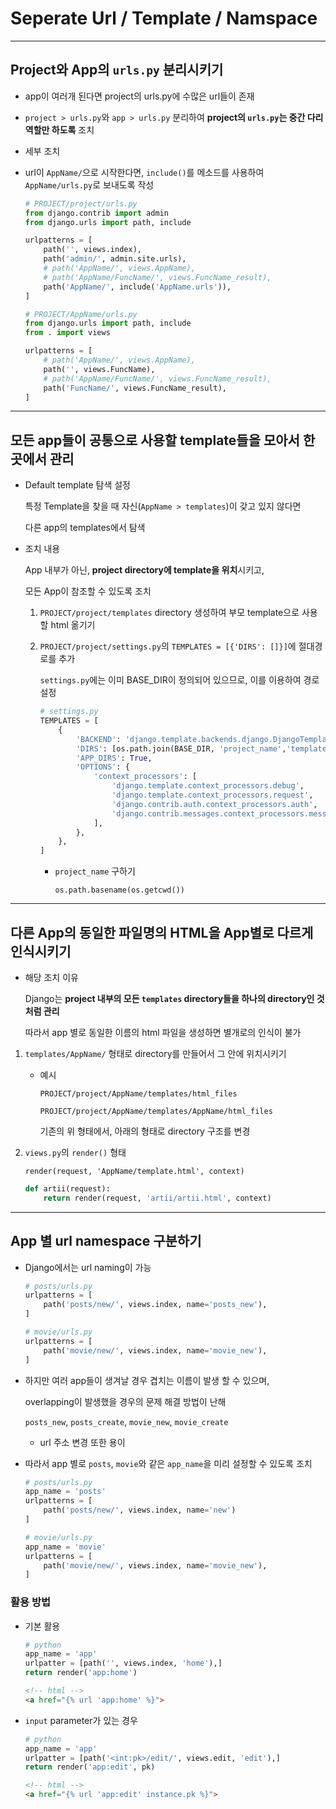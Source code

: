 # Seperate Url / Template / Namspace

---

## Project와 App의 **`urls.py` 분리**시키기

- app이 여러개 된다면 project의 urls.py에 수많은 url들이 존재
- `project > urls.py`와 `app > urls.py` 분리하여 **project의 `urls.py`는 중간 다리 역할만 하도록** 조치
- 세부 조치
- url이 `AppName/`으로 시작한다면, `include()`를 메소드를 사용하여 `AppName/urls.py`로 보내도록 작성

    ```python
    # PROJECT/project/urls.py
    from django.contrib import admin
    from django.urls import path, include

    urlpatterns = [
        path('', views.index),
        path('admin/', admin.site.urls),
        # path('AppName/', views.AppName),
        # path('AppName/FuncName/', views.FuncName_result),
        path('AppName/', include('AppName.urls')),
    ]
    ```

    ```python
    # PROJECT/AppName/urls.py
    from django.urls import path, include
    from . import views

    urlpatterns = [
        # path('AppName/', views.AppName),
        path('', views.FuncName),
        # path('AppName/FuncName/', views.FuncName_result),
        path('FuncName/', views.FuncName_result),
    ]
    ```

---

## 모든 app들이 **공통으로 사용할 template들을 모아서 한곳에서 관리**

- Default template 탐색 설정

  특정 Template을 찾을 때 자신(`AppName > templates`)이 갖고 있지 않다면

  다른 app의 templates에서 탐색

- 조치 내용

  App 내부가 아닌, **project directory에 template을 위치**시키고,

  모든 App이 참조할 수 있도록 조치

    1. `PROJECT/project/templates` directory 생성하여 부모 template으로 사용할 html 옮기기

    2. `PROJECT/project/settings.py`의 `TEMPLATES = [{'DIRS': []}]`에 절대경로를 추가

       `settings.py`에는 이미 BASE_DIR이 정의되어 있으므로, 이를 이용하여 경로 설정

       ```python
       # settings.py
       TEMPLATES = [
           {
               'BACKEND': 'django.template.backends.django.DjangoTemplates',
               'DIRS': [os.path.join(BASE_DIR, 'project_name','templates')],
               'APP_DIRS': True,
               'OPTIONS': {
                   'context_processors': [
                       'django.template.context_processors.debug',
                       'django.template.context_processors.request',
                       'django.contrib.auth.context_processors.auth',
                       'django.contrib.messages.context_processors.messages',
                   ],
               },
           },
       ]
       ```
       
       - `project_name` 구하기
       
         `os.path.basename(os.getcwd())`

---

## 다른 App의 동일한 파일명의 HTML을 App별로 다르게 인식시키기

- 해당 조치 이유

  Django는 **project 내부의 모든 `templates` directory들을 하나의 directory인 것 처럼 관리**

  따라서 app 별로 동일한 이름의 html 파일을 생성하면 별개로의 인식이 불가

1. `templates/AppName/` 형태로 directory를 만들어서 그 안에 위치시키기

   - 예시

     `PROJECT/project/AppName/templates/html_files`

     `PROJECT/project/AppName/templates/AppName/html_files`

     기존의 위 형태에서, 아래의 형태로 directory 구조를 변경

2. `views.py`의 `render()` 형태

   `render(request, 'AppName/template.html', context)`

   ```python
   def artii(request):
       return render(request, 'artii/artii.html', context)
   ```

---

## App 별 url namespace 구분하기

- Django에서는 url naming이 가능

  ```python
  # posts/urls.py
  urlpatterns = [
      path('posts/new/', views.index, name='posts_new'),
  ]
  ```

  ```python
  # movie/urls.py
  urlpatterns = [
      path('movie/new/', views.index, name='movie_new'),
  ]
  ```

- 하지만 여러 app들이 생겨날 경우 겹치는 이름이 발생 할 수 있으며,

  overlapping이 발생했을 경우의 문제 해결 방법이 난해

  `posts_new`, `posts_create`, `movie_new`, `movie_create`

  - url 주소 변경 또한 용이

- 따라서 app 별로 `posts`, `movie`와 같은 `app_name`을 미리 설정할 수 있도록 조치

  ```python
  # posts/urls.py
  app_name = 'posts'
  urlpatterns = [
      path('posts/new/', views.index, name='new')
  ]
  ```

  ```python
  # movie/urls.py
  app_name = 'movie'
  urlpatterns = [
      path('movie/new/', views.index, name='movie_new'),
  ]
  ```


### 활용 방법

- 기본 활용

  ```python
  # python
  app_name = 'app'
  urlpatter = [path('', views.index, 'home'),]
  return render('app:home')
  ```

  ```html
  <!-- html -->
  <a href="{% url 'app:home' %}">
  ```

- `input` parameter가 있는 경우

  ```python
  # python
  app_name = 'app'
  urlpatter = [path('<int:pk>/edit/', views.edit, 'edit'),]
  return render('app:edit', pk)
  ```

  ```html
  <!-- html -->
  <a href="{% url 'app:edit' instance.pk %}">
  ```

  

  


